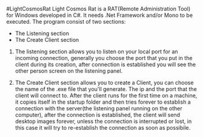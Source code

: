 #LightCosmosRat
Light Cosmos Rat is a RAT(Remote Administration Tool) for Windows developed in C#. It needs .Net Framework and/or Mono to be executed.
The program consist of two sections:
- The Listening section
- The Create Client section

1. The listening section allows you to listen on your local port for an incoming connection, generally you choose the port that you put
in the client during its creation, after connection is established you will see the other person screen on the listening panel.

2. The Create Client section allows you to create a Client, you can choose the name of the .exe file that you'll generate. The ip and the port that the client will connect to. After the client runs for the first time on a machine, it copies itself in the startup folder and then tries forever to establish a connection with the server(the listening panel running on the other computer), after the connection is established, the client will send desktop images forever, unless the connection is interrupted or lost, in this case it will try to re-establish the connection as soon as possibile.
